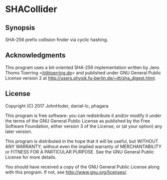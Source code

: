 SHACollider
===========


Synopsis
--------

SHA-256 prefix collision finder via cyclic hashing.


Acknowledgments
---------------

This program uses a bit-oriented SHA-256 implementation written by Jens Thoms Toerring <<jt@toerring.de>> and published under GNU General Public License version 2 at <http://users.physik.fu-berlin.de/~jtt/sha_digest.html>.


License
-------

Copyright (C) 2017 JohnHoder, daniel-lc, phagara

This program is free software: you can redistribute it and/or modify
it under the terms of the GNU General Public License as published by
the Free Software Foundation, either version 3 of the License, or
(at your option) any later version.

This program is distributed in the hope that it will be useful,
but WITHOUT ANY WARRANTY; without even the implied warranty of
MERCHANTABILITY or FITNESS FOR A PARTICULAR PURPOSE.  See the
GNU General Public License for more details.

You should have received a copy of the GNU General Public License
along with this program. If not, see <http://www.gnu.org/licenses/>.
